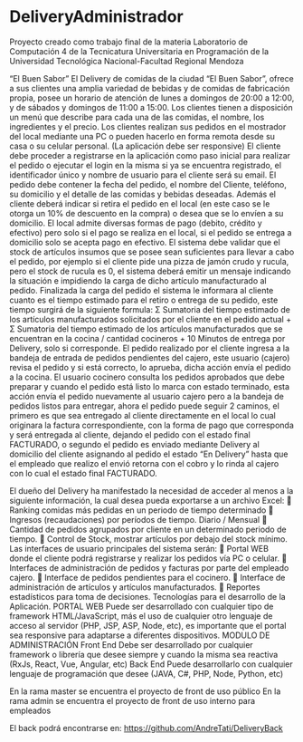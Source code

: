 # DeliveryAdministrador

Proyecto creado como trabajo final de la materia Laboratorio de Computación 4 de la Tecnicatura Universitaria en Programación de la Universidad Tecnológica Nacional-Facultad Regional Mendoza

“El Buen Sabor”
El Delivery de comidas de la ciudad “El Buen Sabor”, ofrece a sus clientes una amplia variedad de bebidas y de comidas de fabricación propia, posee un horario de atención de lunes a domingos de 20:00 a 12:00, y de sábados y domingos de 11:00 a 15:00. Los clientes tienen a disposición un menú que describe para cada una de las comidas, el nombre, los ingredientes y el precio. Los clientes realizan sus pedidos en el mostrador del local mediante una PC o pueden hacerlo en forma remota desde su casa o su celular personal. (La aplicación debe ser responsive)
El cliente debe proceder a registrarse en la aplicación como paso inicial para realizar el pedido o ejecutar el login en la misma si ya se encuentra registrado, el identificador único y nombre de usuario para el cliente será su email.
El pedido debe contener la fecha del pedido, el nombre del Cliente, teléfono, su domicilio y el detalle de las comidas y bebidas deseadas. Además el cliente deberá indicar si retira el pedido en el local (en este caso se le otorga un 10% de descuento en la compra) o desea que se lo envíen a su domicilio. El local admite diversas formas de pago (debito, crédito y efectivo) pero solo si el pago se realiza en el local, si el pedido se entrega a domicilio solo se acepta pago en efectivo.
El sistema debe validar que el stock de artículos insumos que se posee sean suficientes para llevar a cabo el pedido, por ejemplo si el cliente pide una pizza de jamón crudo y rucula, pero el stock de rucula es 0, el sistema deberá emitir un mensaje indicando la situación e impidiendo la carga de dicho artículo manufacturado al pedido.
Finalizada la carga del pedido el sistema le informara al cliente cuanto es el tiempo estimado para el retiro o entrega de su pedido, este tiempo surgirá de la siguiente formula:
Σ Sumatoria del tiempo estimado de los artículos manufacturados solicitados por el cliente en el pedido actual
+
Σ Sumatoria del tiempo estimado de los artículos manufacturados que se encuentran en la cocina / cantidad cocineros
+
10 Minutos de entrega por Delivery, solo si corresponde.
El pedido realizado por el cliente ingresa a la bandeja de entrada de pedidos pendientes del cajero, este usuario (cajero) revisa el pedido y si está correcto, lo aprueba, dicha acción envía el pedido a la cocina. El usuario cocinero consulta los pedidos aprobados que debe preparar y cuando el
pedido está listo lo marca con estado terminado, esta acción envía el pedido nuevamente al usuario cajero pero a la bandeja de pedidos listos para entregar, ahora el pedido puede seguir 2 caminos, el primero es que sea entregado al cliente directamente en el local lo cual originara la factura correspondiente, con la forma de pago que corresponda y será entregada al cliente, dejando el pedido con el estado final FACTURADO, o segundo el pedido es enviado mediante Delivery al domicilio del cliente asignando al pedido el estado “En Delivery” hasta que el empleado que realizo el envió retorna con el cobro y lo rinda al cajero con lo cual el estado final FACTURADO.

El dueño del Delivery ha manifestado la necesidad de acceder al menos a la siguiente información, la cual desea pueda exportarse a un archivo Excel:
 Ranking comidas más pedidas en un periodo de tiempo determinado
 Ingresos (recaudaciones) por períodos de tiempo. Diario / Mensual
 Cantidad de pedidos agrupados por cliente en un determinado periodo de tiempo.
 Control de Stock, mostrar artículos por debajo del stock mínimo.
Las interfaces de usuario principales del sistema serán:
 Portal WEB donde el cliente podrá registrarse y realizar los pedidos vía PC o celular.
 Interfaces de administración de pedidos y facturas por parte del empleado cajero.
 Interface de pedidos pendientes para el cocinero.
 Interface de administración de artículos y artículos manufacturados.
 Reportes estadísticos para toma de decisiones.
Tecnologías para el desarrollo de la Aplicación.
PORTAL WEB
Puede ser desarrollado con cualquier tipo de framework HTML/JavaScript, más el uso de cualquier otro lenguaje de acceso al servidor (PHP, JSP, ASP, Node, etc), es importante que el portal sea responsive para adaptarse a diferentes dispositivos.
MODULO DE ADMINISTRACIÓN
Front End
Debe ser desarrollado por cualquier framework o librería que desee siempre y cuando la misma sea reactiva (RxJs, React, Vue, Angular, etc)
Back End
Puede desarrollarlo con cualquier lenguaje de programación que desee (JAVA, C#, PHP, Node, Python, etc)


En la rama master se encuentra el proyecto de front de uso público
En la rama admin se encuentra el proyecto de front de uso interno para empleados

El back podrá encontrarse en: https://github.com/AndreTati/DeliveryBack
